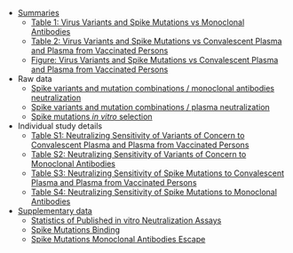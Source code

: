 - [Summaries](#summaries)
  - [Table 1: Virus Variants and Spike Mutations vs Monoclonal Antibodies](#table.1.virus.variants.and.spike.mutations.vs.monoclonal.antibodies)
  - [Table 2: Virus Variants and Spike Mutations vs Convalescent Plasma and Plasma from Vaccinated Persons](#table.2.virus.variants.and.spike.mutations.vs.convalescent.plasma.and.plasma.from.vaccinated.persons)
  - [Figure: Virus Variants and Spike Mutations vs Convalescent Plasma and Plasma from Vaccinated Persons](#figure.virus.variants.and.spike.mutations.vs.convalescent.plasma.and.plasma.from.vaccinated.persons)
- Raw data
  - [Spike variants and mutation combinations / monoclonal antibodies neutralization](https://hivdb.github.io/covid-drdb-reports/resistance-dt.html#spike-variants-and-mutation-combinations-mab-neutralization)
  - [Spike variants and mutation combinations / plasma neutralization](https://hivdb.github.io/covid-drdb-reports/resistance-dt.html#spike-variants-and-mutation-combinations-plasma-neutralization)
  - [Spike mutations _in vitro_ selection](https://hivdb.github.io/covid-drdb-reports/resistance-dt.html#spike-mutation-invitro-selection-cp-and-mab)
- Individual study details
  - [Table S1: Neutralizing Sensitivity of Variants of Concern to Convalescent Plasma and Plasma from Vaccinated Persons](/page/susceptibility-data/plasma-variant/)
  - [Table S2: Neutralizing Sensitivity of Variants of Concern to Monoclonal Antibodies](/page/susceptibility-data/mab-variant/)
  - [Table S3: Neutralizing Sensitivity of Spike Mutations to Convalescent Plasma and Plasma from Vaccinated Persons](/page/susceptibility-data/plasma-mutations/)
  - [Table S4: Neutralizing Sensitivity of Spike Mutations to Monoclonal Antibodies](/page/susceptibility-data/mab-mutations/)
- [Supplementary data](#supplementary.data)
  - [Statistics of Published in vitro Neutralization Assays](#statistics.of.published.in.vitro.neutralization.assays)
  - [Spike Mutations Binding](#spike.mutations.binding)
  - [Spike Mutations Monoclonal Antibodies Escape](#spike.mutations.monoclonal.antibodies.escape)

